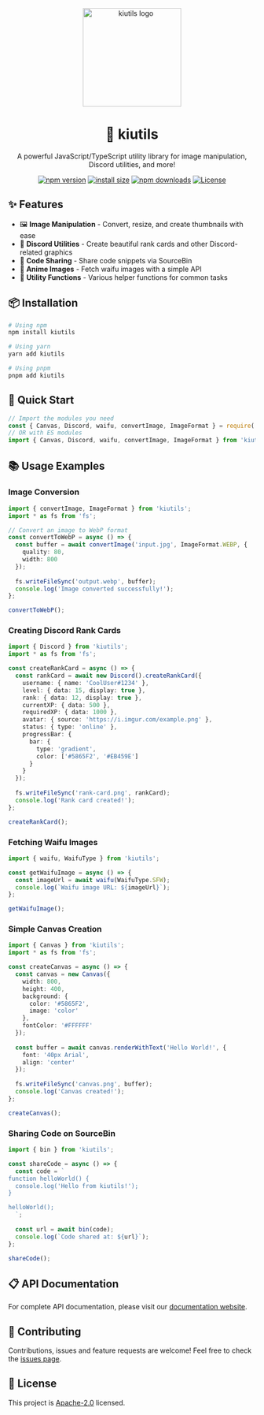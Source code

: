 <div align="center">
  <img src="https://i.imgur.com/8hNtTUH.png" alt="kiutils logo" width="200" height="200">
  <h1>🎑 kiutils</h1>
  <p>A powerful JavaScript/TypeScript utility library for image manipulation, Discord utilities, and more!</p>
  
  [![npm version](https://img.shields.io/npm/v/kiutils.svg?style=flat-square)](https://www.npmjs.org/package/kiutils)
  [![install size](https://packagephobia.com/badge?p=kiutils)](https://packagephobia.com/result?p=kiutils)
  [![npm downloads](https://img.shields.io/npm/dm/kiutils.svg?style=flat-square)](http://npm-stat.com/charts.html?package=kiutils)
  [![License](https://img.shields.io/github/license/YoruAkio/kiutils)](https://github.com/YoruAkio/kiutils/blob/main/LICENSE)
</div>

## ✨ Features

- 🖼️ **Image Manipulation** - Convert, resize, and create thumbnails with ease
- 🤖 **Discord Utilities** - Create beautiful rank cards and other Discord-related graphics
- 📝 **Code Sharing** - Share code snippets via SourceBin
- 🌸 **Anime Images** - Fetch waifu images with a simple API
- 🧰 **Utility Functions** - Various helper functions for common tasks

## 📦 Installation

```bash
# Using npm
npm install kiutils

# Using yarn
yarn add kiutils

# Using pnpm
pnpm add kiutils
```

## 🚀 Quick Start

```typescript
// Import the modules you need
const { Canvas, Discord, waifu, convertImage, ImageFormat } = require('kiutils');
// OR with ES modules
import { Canvas, Discord, waifu, convertImage, ImageFormat } from 'kiutils';
```

## 📚 Usage Examples

### Image Conversion

```typescript
import { convertImage, ImageFormat } from 'kiutils';
import * as fs from 'fs';

// Convert an image to WebP format
const convertToWebP = async () => {
  const buffer = await convertImage('input.jpg', ImageFormat.WEBP, {
    quality: 80,
    width: 800
  });
  
  fs.writeFileSync('output.webp', buffer);
  console.log('Image converted successfully!');
};

convertToWebP();
```

### Creating Discord Rank Cards

```typescript
import { Discord } from 'kiutils';
import * as fs from 'fs';

const createRankCard = async () => {
  const rankCard = await new Discord().createRankCard({
    username: { name: 'CoolUser#1234' },
    level: { data: 15, display: true },
    rank: { data: 12, display: true },
    currentXP: { data: 500 },
    requiredXP: { data: 1000 },
    avatar: { source: 'https://i.imgur.com/example.png' },
    status: { type: 'online' },
    progressBar: {
      bar: {
        type: 'gradient',
        color: ['#5865F2', '#EB459E']
      }
    }
  });
  
  fs.writeFileSync('rank-card.png', rankCard);
  console.log('Rank card created!');
};

createRankCard();
```

### Fetching Waifu Images

```typescript
import { waifu, WaifuType } from 'kiutils';

const getWaifuImage = async () => {
  const imageUrl = await waifu(WaifuType.SFW);
  console.log(`Waifu image URL: ${imageUrl}`);
};

getWaifuImage();
```

### Simple Canvas Creation

```typescript
import { Canvas } from 'kiutils';
import * as fs from 'fs';

const createCanvas = async () => {
  const canvas = new Canvas({
    width: 800,
    height: 400,
    background: {
      color: '#5865F2',
      image: 'color'
    },
    fontColor: '#FFFFFF'
  });
  
  const buffer = await canvas.renderWithText('Hello World!', {
    font: '40px Arial',
    align: 'center'
  });
  
  fs.writeFileSync('canvas.png', buffer);
  console.log('Canvas created!');
};

createCanvas();
```

### Sharing Code on SourceBin

```typescript
import { bin } from 'kiutils';

const shareCode = async () => {
  const code = `
function helloWorld() {
  console.log('Hello from kiutils!');
}

helloWorld();
  `;
  
  const url = await bin(code);
  console.log(`Code shared at: ${url}`);
};

shareCode();
```

## 📋 API Documentation

For complete API documentation, please visit our [documentation website](https://github.com/YoruAkio/kiutils#readme).

## 🤝 Contributing

Contributions, issues and feature requests are welcome!
Feel free to check the [issues page](https://github.com/YoruAkio/kiutils/issues).

## 📝 License

This project is [Apache-2.0](https://github.com/YoruAkio/kiutils/blob/main/LICENSE) licensed.
